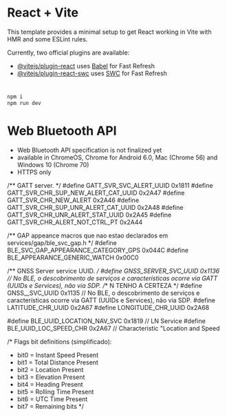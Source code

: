 # React + Vite

This template provides a minimal setup to get React working in Vite with HMR and some ESLint rules.

Currently, two official plugins are available:

- [@vitejs/plugin-react](https://github.com/vitejs/vite-plugin-react/blob/main/packages/plugin-react/README.md) uses [Babel](https://babeljs.io/) for Fast Refresh
- [@vitejs/plugin-react-swc](https://github.com/vitejs/vite-plugin-react-swc) uses [SWC](https://swc.rs/) for Fast Refresh

#
```bash
npm i
npm run dev
```

# Web Bluetooth API
-  Web Bluetooth API specification is not finalized yet
-  available in ChromeOS, Chrome for Android 6.0, Mac (Chrome 56) and Windows 10 (Chrome 70)
- HTTPS only

/** GATT server. */
#define GATT_SVR_SVC_ALERT_UUID               0x1811
#define GATT_SVR_CHR_SUP_NEW_ALERT_CAT_UUID   0x2A47
#define GATT_SVR_CHR_NEW_ALERT                0x2A46
#define GATT_SVR_CHR_SUP_UNR_ALERT_CAT_UUID   0x2A48
#define GATT_SVR_CHR_UNR_ALERT_STAT_UUID      0x2A45
#define GATT_SVR_CHR_ALERT_NOT_CTRL_PT        0x2A44

/** GAP appeance macros que nao estao declarados em services/gap/ble_svc_gap.h */
#define BLE_SVC_GAP_APPEARANCE_CATEGORY_GPS   0x044C
#define BLE_APPEARANCE_GENERIC_WATCH  0x00C0

/** GNSS Server service UUID. */
#define GNSS_SERVER_SVC_UUID   0x1136 // No BLE, o descobrimento de serviços e características ocorre via GATT (UUIDs e Services), não via SDP.
/** N TENHO A CERTEZA */
#define GNSS__SVC_UUID 0x1135 // No BLE, o descobrimento de serviços e características ocorre via GATT (UUIDs e Services), não via SDP.
#define LATITUDE_CHR_UUID 0x2A67
#define LONGITUDE_CHR_UUID 0x2A68

#define BLE_UUID_LOCATION_NAV_SVC     0x1819 // LN Service
#define BLE_UUID_LOC_SPEED_CHR        0x2A67 // Characteristic "Location and Speed

/* Flags bit definitions (simplificado):
   - bit0 = Instant Speed Present
   - bit1 = Total Distance Present
   - bit2 = Location Present
   - bit3 = Elevation Present
   - bit4 = Heading Present
   - bit5 = Rolling Time Present
   - bit6 = UTC Time Present
   - bit7 = Remaining bits
*/